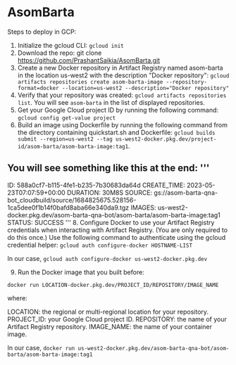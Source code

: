 # AsomBarta

Steps to deploy in GCP:

1. Initialize the gcloud CLI: `gcloud init`
2. Download the repo: git clone https://github.com/PrashantSaikia/AsomBarta.git
3. Create a new Docker repository in Artifact Registry named asom-barta in the location us-west2 with the description "Docker repository": `gcloud artifacts repositories create asom-barta-image --repository-format=docker --location=us-west2 --description="Docker repository"`
4. Verify that your repository was created: `gcloud artifacts repositories list`. You will see `asom-barta` in the list of displayed repositories.
5. Get your Google Cloud project ID by running the following command: `gcloud config get-value project`
6. Build an image using Dockerfile by running the following command from the directory containing quickstart.sh and Dockerfile: `gcloud builds submit --region=us-west2 --tag us-west2-docker.pkg.dev/project-id/asom-barta/asom-barta-image:tag1`.

You will see something like this at the end:
'''
---------------------------------------------------------------------------------------------------------------------------------------------------------------------------------------------------------------
ID: 588a0cf7-b115-4fe1-b235-7b30683da64d
CREATE_TIME: 2023-05-23T07:07:59+00:00
DURATION: 30M8S
SOURCE: gs://asom-barta-qna-bot_cloudbuild/source/1684825675.528156-1ca5dee0f1b14f0bafd8aba66e340da9.tgz
IMAGES: us-west2-docker.pkg.dev/asom-barta-qna-bot/asom-barta/asom-barta-image:tag1
STATUS: SUCCESS
'''
8. Configure Docker to use your Artifact Registry credentials when interacting with Artifact Registry. (You are only required to do this once.) Use the following command to authenticate using the gcloud credential helper: `gcloud auth configure-docker HOSTNAME-LIST`

In our case, `gcloud auth configure-docker us-west2-docker.pkg.dev`

9. Run the Docker image that you built before:

`docker run LOCATION-docker.pkg.dev/PROJECT_ID/REPOSITORY/IMAGE_NAME`

where:

LOCATION: the regional or multi-regional location for your repository.
PROJECT_ID: your Google Cloud project ID.
REPOSITORY: the name of your Artifact Registry repository.
IMAGE_NAME: the name of your container image.

In our case, `docker run us-west2-docker.pkg.dev/asom-barta-qna-bot/asom-barta/asom-barta-image:tag1`
